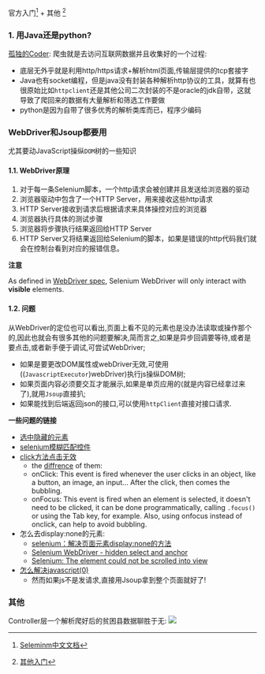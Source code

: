 
官方入门[^Seleminm中文文档] + 其他 [^其他入门]

[^其他入门]:[其他入门](https://www.jianshu.com/p/3829a9cc2d93)

[^Seleminm中文文档]:[Seleminm中文文档](https://wizardforcel.gitbooks.io/selenium-doc/content/official-site/selenium-web-driver.html)

### 1. 用Java还是python?

[孤独的Coder](https://www.zhihu.com/question/273732815/answer/1118828684):
爬虫就是去访问互联网数据并且收集好的一个过程:

- 底层无外乎就是利用http/https请求+解析html页面,传输层提供的tcp套接字
- Java也有socket编程，但是java没有封装各种解析http协议的工具，就算有也很原始比如`httpclient`还是其他公司二次封装的不是oracle的jdk自带，这就导致了爬回来的数据有大量解析和筛选工作要做
- python是因为自带了很多优秀的解析类库而已，程序少编码
### WebDriver和Jsoup都要用
尤其要动JavaScript操纵`DOM`树的一些知识
#### 1.1. WebDriver原理
1. 对于每一条Selenium脚本，一个http请求会被创建并且发送给浏览器的驱动
2. 浏览器驱动中包含了一个HTTP Server，用来接收这些http请求
3. HTTP Server接收到请求后根据请求来具体操控对应的浏览器
4. 浏览器执行具体的测试步骤
5. 浏览器将步骤执行结果返回给HTTP Server
6. HTTP Server又将结果返回给Selenium的脚本，如果是错误的http代码我们就会在控制台看到对应的报错信息。

**注意**

As defined in [WebDriver spec](https://www.w3.org/TR/webdriver/#dfn-interactable-element), Selenium WebDriver will only interact with **visible** elements.
#### 1.2. 问题
从WebDriver的定位也可以看出,页面上看不见的元素也是没办法读取或操作那个的,因此也就会有很多其他的问题要解决,简而言之,如果是异步回调要等待,或者是要点击,或者新手便于调试,可尝试WebDriver;

- 如果是要更改DOM属性或webDriver无效,可使用((`JavascriptExecutor`)webDriver)执行js操纵DOM树;
- 如果页面内容必须要交互才能展示,如果是单页应用的(就是内容已经拿过来了),就用`Jsoup`直接扒;
- 如果能找到后端返回json的接口,可以使用`httpClient`直接对接口请求.

**一些问题的链接**

- [选中隐藏的元素](https://www.cnblogs.com/simran/p/9260392.html)
- [selenium模糊匹配控件](https://www.cnblogs.com/chongyou/p/6411231.html)
- [click方法点击无效](https://www.cnblogs.com/mini-monkey/p/12169030.html)
    - the [diffrence](https://stackoverflow.com/questions/49509439/onclick-vs-onfocus-on-input-element/49512400) of them:
    - onClick: This event is fired whenever the user clicks in an object, like a button, an image, an input... After the click, then comes the bubbling.
    - onFocus: This event is fired when an element is selected, it doesn't need to be clicked, it can be done programmatically, calling `.focus()` or using the Tab key, for example. Also, using onfocus instead of onclick, can help to avoid bubbling.
- 怎么去display:none的元素:
    - [selenium：解决页面元素display:none的方法](https://www.cnblogs.com/imyalost/p/8948458.html)
    - [Selenium WebDriver - hidden select and anchor](https://stackoverflow.com/questions/12371228/selenium-webdriver-hidden-select-and-anchor)
    - [Selenium: The element could not be scrolled into view](https://stackoverflow.com/questions/49045221/selenium-the-element-could-not-be-scrolled-into-view)
- [怎么解决javascript(0)](https://www.jianshu.com/p/101c409e228b)
    - 然而如果js不是发请求,直接用Jsoup拿到整个页面就好了!

### 其他
Controller层一个解析爬好后的贫困县数据聊胜于无:
![](https://gitee.com/istarwyh/images/raw/master/1606473682_20201127181455992_8284.png)